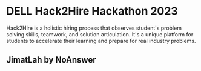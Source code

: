 # DELL Hack2Hire Hackathon 2023
Hack2Hire is a holistic hiring process that observes student's problem solving skills, teamwork, and solution articulation. It's a unique platform for students to accelerate their learning and prepare for real industry problems.

## JimatLah by NoAnswer







